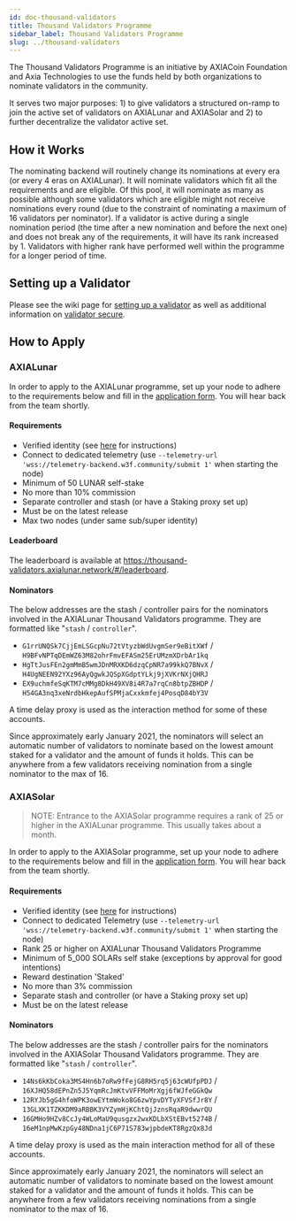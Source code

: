 ```yaml
---
id: doc-thousand-validators
title: Thousand Validators Programme
sidebar_label: Thousand Validators Programme
slug: ../thousand-validators
---
```


The Thousand Validators Programme is an initiative by AXIACoin Foundation and Axia Technologies to use
the funds held by both organizations to nominate validators in the community.

It serves two major purposes: 1) to give validators a structured on-ramp to join the active set of
validators on AXIALunar and AXIASolar and 2) to further decentralize the validator active set.

## How it Works

The nominating backend will routinely change its nominations at every era (or every 4 eras on
AXIALunar). It will nominate validators which fit all the requirements and are eligible. Of this pool,
it will nominate as many as possible although some validators which are eligible might not receive
nominations every round (due to the constraint of nominating a maximum of 16 validators per
nominator). If a validator is active during a single nomination period (the time after a new
nomination and before the next one) and does not break any of the requirements, it will have its
rank increased by 1. Validators with higher rank have performed well within the programme for a
longer period of time.

## Setting up a Validator

Please see the wiki page for [setting up a validator](../maintain/maintain-guides-how-to-validate-axiasolar.md)
as well as additional information on [validator secure](../maintain/maintain-guides-secure-validator.md).

## How to Apply

### AXIALunar

In order to apply to the AXIALunar programme, set up your node to adhere to the requirements below and
fill in the [application form][axialunar 1kv form]. You will hear back from the team shortly.

#### Requirements

- Verified identity (see [here][identity instructions] for instructions)
- Connect to dedicated telemetry (use
  `--telemetry-url 'wss://telemetry-backend.w3f.community/submit 1'` when starting the node)
- Minimum of 50 LUNAR self-stake
- No more than 10% commission
- Separate controller and stash (or have a Staking proxy set up)
- Must be on the latest release
- Max two nodes (under same sub/super identity)

#### Leaderboard

The leaderboard is available at https://thousand-validators.axialunar.network/#/leaderboard.

#### Nominators

The below addresses are the stash / controller pairs for the nominators involved in the AXIALunar
Thousand Validators programme. They are formatted like "`stash` / `controller`".

- `G1rrUNQSk7CjjEmLSGcpNu72tVtyzbWdUvgmSer9eBitXWf` / `H9BFvNPTqDEmWZ63M82ohrFmvEFASm25ErUMzmXDrbAr1kq`
- `HgTtJusFEn2gmMmB5wmJDnMRXKD6dzqCpNR7a99kkQ7BNvX` / `H4UgNEEN92YXz96AyQgwkJQSpXGdptYLkj9jXVKrNXjQHRJ`
- `EX9uchmfeSqKTM7cMMg8DkH49XV8i4R7a7rqCn8btpZBHDP` / `H54GA3nq3xeNrdbHkepAufSPMjaCxxkmfej4PosqD84bY3V`

A time delay proxy is used as the interaction method for some of these accounts.

Since approximately early January 2021, the nominators will select an automatic number of validators
to nominate based on the lowest amount staked for a validator and the amount of funds it holds. This
can be anywhere from a few validators receiving nomination from a single nominator to the max of 16.

### AXIASolar

> NOTE: Entrance to the AXIASolar programme requires a rank of 25 or higher in the AXIALunar programme.
> This usually takes about a month.

In order to apply to the AXIASolar programme, set up your node to adhere to the requirements below
and fill in the [application form][axiasolar 1kv form]. You will hear back from the team shortly.

#### Requirements

- Verified identity (see [here][identity instructions] for instructions)
- Connect to dedicated Telemetry (use
  `--telemetry-url 'wss://telemetry-backend.w3f.community/submit 1'` when starting the node)
- Rank 25 or higher on AXIALunar Thousand Validators Programme
- Minimum of 5_000 SOLARs self stake (exceptions by approval for good intentions)
- Reward destination 'Staked'
- No more than 3% commission
- Separate stash and controller (or have a Staking proxy set up)
- Must be on the latest release

#### Nominators

The below addresses are the stash / controller pairs for the nominators involved in the AXIASolar
Thousand Validators programme. They are formatted like "`stash` / `controller`".

- `14Ns6kKbCoka3MS4Hn6b7oRw9fFejG8RH5rq5j63cWUfpPDJ` / `16XJHQ58dEPnZn5J5YqmRcJmKtvVFFMoMrXgj6fWJfeGGkQw`
- `12RYJb5gG4hfoWPK3owEYtmWoko8G6zwYpvDYTyXFVSfJr8Y` / `13GLXK1TZKKDM9aRBBK3VYZymHjKChtQjJznsRqaR9dwwrQU`
- `16GMHo9HZv8CcJy4WLoMaU9qusgzx2wxKDLbXStEBvt5274B` / `16eM1npMwKzpGy48NDna1jC6P71S783wjpbdeKT8RgzQx8Jd`

A time delay proxy is used as the main interaction method for all of these accounts.

Since approximately early January 2021, the nominators will select an automatic number of validators
to nominate based on the lowest amount staked for a validator and the amount of funds it holds. This
can be anywhere from a few validators receiving nominations from a single nominator to the max
of 16.

[axialunar 1kv form]: https://forms.gle/xqYLoceTwg1qvc9i6
[axiasolar 1kv form]: https://docs.google.com/forms/d/e/1FAIpQLSdS-alI-J2wgIRCQVjQC7ZbFiTnf36hYBdmO-1ARMjKbC7H9w/viewform
[identity instructions]: ../learn/mirror-learn-identity.md#setting-an-identity
